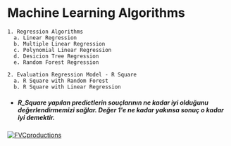 # Machine Learning Algorithms

```
1. Regression Algorithms
  a. Linear Regression
  b. Multiple Linear Regression
  c. Polynomial Linear Regression
  d. Desicion Tree Regression
  e. Random Forest Regression
```
```
2. Evaluation Regression Model - R Square 
  a. R Square with Random Forest
  b. R Square with Linear Regression
```


* ##### R_Square yapılan predictlerin souçlarının ne kadar iyi olduğunu değerlendirmemizi sağlar. Değer 1'e ne kadar yakınsa sonuç o kadar iyi demektir.

 <a href="http://fvcproductions.com"><img src="https://www.teradata.com/getattachment/Blogs-(1)/The-Tree-of-Machine-Learning-Algorithms/The-Tree-of-Machine-Learning-algorithms-Enrico-Galimberti.jpg" alt="FVCproductions"></a>
 
